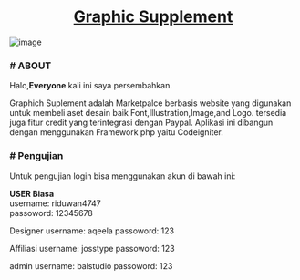 <h1 align="center">
	<a href="https://marketplace.muhammadriduwan.com/">
		Graphic Supplement
	</a>
</h1>


![image](https://user-images.githubusercontent.com/69374541/102449170-4b5a8f00-4066-11eb-892a-5eb91741ad5f.png)


### # ABOUT

Halo,<strong>Everyone</strong> kali ini saya persembahkan.

Graphich Suplement adalah Marketpalce berbasis website yang digunakan untuk membeli aset desain baik Font,Illustration,Image,and Logo. tersedia juga fitur credit yang terintegrasi dengan Paypal. Aplikasi ini dibangun dengan menggunakan Framework php yaitu Codeigniter.

### # Pengujian

Untuk pengujian login bisa menggunakan akun di bawah ini:

<b>USER Biasa</b>
<br/>
username: riduwan4747
<br/>
passoword: 12345678

Designer 
username: aqeela
passoword: 123

Affiliasi
username: josstype
passoword: 123

admin
username: balstudio
passoword: 123



